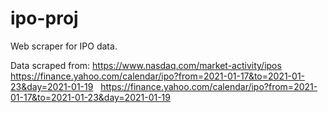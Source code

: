 # ipo-proj
Web scraper for IPO data.

Data scraped from: https://www.nasdaq.com/market-activity/ipos   &nbsp; https://finance.yahoo.com/calendar/ipo?from=2021-01-17&to=2021-01-23&day=2021-01-19 &nbsp; https://finance.yahoo.com/calendar/ipo?from=2021-01-17&to=2021-01-23&day=2021-01-19